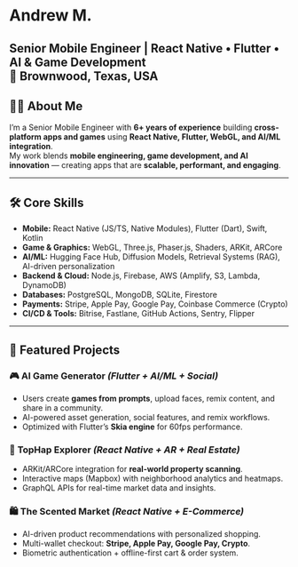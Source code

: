 # Andrew M.  

**Senior Mobile Engineer | React Native • Flutter • AI & Game Development**  
📍 Brownwood, Texas, USA  
---

## 👨‍💻 About Me  
I’m a Senior Mobile Engineer with **6+ years of experience** building **cross-platform apps and games** using **React Native, Flutter, WebGL, and AI/ML integration**.  
My work blends **mobile engineering, game development, and AI innovation** — creating apps that are **scalable, performant, and engaging**.  

---

## 🛠️ Core Skills  
- **Mobile:** React Native (JS/TS, Native Modules), Flutter (Dart), Swift, Kotlin  
- **Game & Graphics:** WebGL, Three.js, Phaser.js, Shaders, ARKit, ARCore  
- **AI/ML:** Hugging Face Hub, Diffusion Models, Retrieval Systems (RAG), AI-driven personalization  
- **Backend & Cloud:** Node.js, Firebase, AWS (Amplify, S3, Lambda, DynamoDB)  
- **Databases:** PostgreSQL, MongoDB, SQLite, Firestore  
- **Payments:** Stripe, Apple Pay, Google Pay, Coinbase Commerce (Crypto)  
- **CI/CD & Tools:** Bitrise, Fastlane, GitHub Actions, Sentry, Flipper  

---

## 🚀 Featured Projects  

### 🎮 **AI Game Generator** *(Flutter + AI/ML + Social)*  
- Users create **games from prompts**, upload faces, remix content, and share in a community.  
- AI-powered asset generation, social features, and remix workflows.  
- Optimized with Flutter’s **Skia engine** for 60fps performance.  

### 🏡 **TopHap Explorer** *(React Native + AR + Real Estate)*  
- ARKit/ARCore integration for **real-world property scanning**.  
- Interactive maps (Mapbox) with neighborhood analytics and heatmaps.  
- GraphQL APIs for real-time market data and insights.  

### 🛍️ **The Scented Market** *(React Native + E-Commerce)*  
- AI-driven product recommendations with personalized shopping.  
- Multi-wallet checkout: **Stripe, Apple Pay, Google Pay, Crypto**.  
- Biometric authentication + offline-first cart & order system.  
